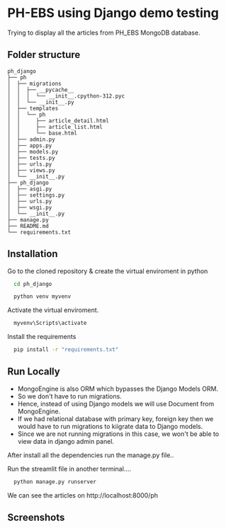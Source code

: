 
# PH-EBS using Django demo testing

Trying to display all the articles from PH_EBS MongoDB database.

## Folder structure
```
ph_django
├── ph
│  ├── migrations
│  │  ├── __pycache__
│  │  │  └── __init__.cpython-312.pyc
│  │  └── __init__.py
│  ├── templates
│  │  └── ph
│  │     ├── article_detail.html
│  │     ├── article_list.html
│  │     └── base.html
│  ├── admin.py
│  ├── apps.py
│  ├── models.py
│  ├── tests.py
│  ├── urls.py
│  ├── views.py
│  └── __init__.py
├── ph_django
│  ├── asgi.py
│  ├── settings.py
│  ├── urls.py
│  ├── wsgi.py
│  └── __init__.py
├── manage.py
├── README.md
└── requirements.txt
```


## Installation

Go to the cloned repository & create the virtual enviroment in python
```bash
  cd ph_django
```

```bash
  python venv myvenv
```

Activate the virtual enviroment.

```bash
  myvenv\Scripts\activate
```

Install the requirements
```bash
  pip install -r "requirements.txt"
```

## Run Locally
- MongoEngine is also ORM which bypasses the Django Models ORM.
- So we don't have to run migrations.
- Hence, instead of using Django models we will use Document from MongoEngine.
- If we had relational database with primary key, foreign key then we would have to run migrations to kiigrate data to Django models.
- Since we are not running migrations in this case, we won't be able to view data in django admin panel.

After install all the dependencies run the manage.py file..

Run the streamlit file in another terminal....

```bash
  python manage.py runserver
```
We can see the articles on http://localhost:8000/ph


## Screenshots
